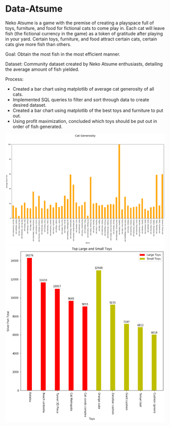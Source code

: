 # Data-Atsume
Neko Atsume is a game with the premise of creating a playspace full of toys, furniture, and food for fictional cats to come play in. Each cat will leave fish (the fictional currency in the game) as a token of gratitude after playing in your yard. Certain toys, furniture, and food attract certain cats, certain cats give more fish than others.
 
Goal: Obtain the most fish in the most efficient manner.

Dataset: Community dataset created by Neko Atsume enthusiasts, detailing the average amount of fish yielded.

Process:
- Created a bar chart using matplotlib of average cat generosity of all cats.
- Implemented SQL queries to filter and sort through data to create desired dataset.
- Created a bar chart using matplotlib of the best toys and furniture to put out.
- Using profit maximization, concluded which toys should be put out in order of fish generated.

![](catgenerosity.png)
![](toplargesmall.png)
